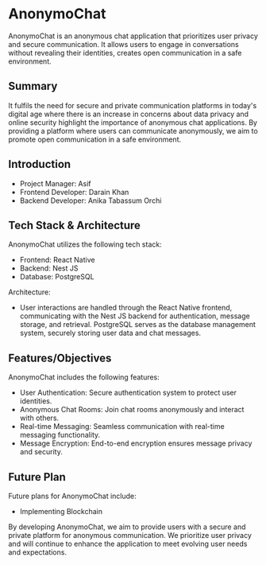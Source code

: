 # AnonymoChat

AnonymoChat is an anonymous chat application that prioritizes user privacy and secure communication. It allows users to engage in conversations without revealing their identities, creates open communication in a safe environment.

## Summary

It fulfils the need for secure and private communication platforms in today's digital age where there is an increase in concerns about data privacy and online security highlight the importance of anonymous chat applications. By providing a platform where users can communicate anonymously, we aim to promote open communication in a safe environment.

## Introduction

- Project Manager: Asif
- Frontend Developer: Darain Khan
- Backend Developer: Anika Tabassum Orchi

## Tech Stack & Architecture

AnonymoChat utilizes the following tech stack:
- Frontend: React Native
- Backend: Nest JS
- Database: PostgreSQL

Architecture:
- User interactions are handled through the React Native frontend, communicating with the Nest JS backend for authentication, message storage, and retrieval. PostgreSQL serves as the database management system, securely storing user data and chat messages.

## Features/Objectives

AnonymoChat includes the following features:
- User Authentication: Secure authentication system to protect user identities.
- Anonymous Chat Rooms: Join chat rooms anonymously and interact with others.
- Real-time Messaging: Seamless communication with real-time messaging functionality.
- Message Encryption: End-to-end encryption ensures message privacy and security.

## Future Plan

Future plans for AnonymoChat include:
- Implementing Blockchain

By developing AnonymoChat, we aim to provide users with a secure and private platform for anonymous communication. We prioritize user privacy and will continue to enhance the application to meet evolving user needs and expectations.

